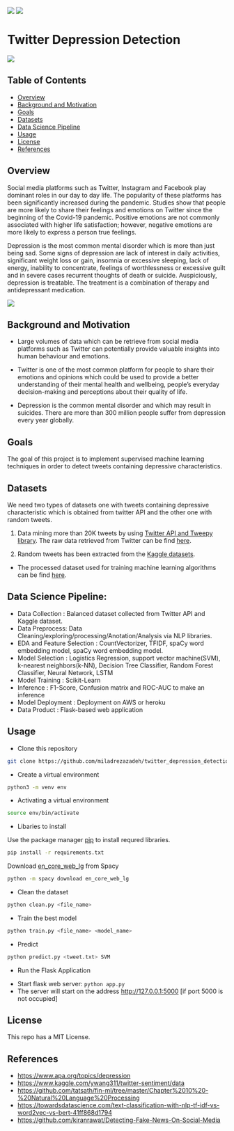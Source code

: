 ![](https://img.shields.io/github/license/miladrezazadeh/twitter_depression_detection?style=flat-square)
![](https://img.shields.io/github/repo-size/miladrezazadeh/twitter_depression_detection)

# Twitter Depression Detection

<div class="verticalcenter">
<img src = "https://github.com/miladrezazadeh/twitter_depression_detection/blob/main/img/app.png?raw=true" align="middle"> 
</div>

## Table of Contents
* [Overview](#Overview)
* [Background and Motivation](#Background-and-Motivation)
* [Goals](#Goals)
* [Datasets](#Datasets)
* [Data Science Pipeline](#Data-Science-Pipeline)
* [Usage](#Usage)
* [License](#License)
* [References](#References)
<!-- * [License](#license) -->

## Overview

Social media platforms such as Twitter, Instagram and Facebook play dominant roles in our day to day life. The popularity of these platforms has been significantly increased during the pandemic. Studies show that people are more likely to share their feelings and emotions on Twitter since the beginning of the Covid-19 pandemic. Positive emotions are not commonly associated with higher life satisfaction; however, negative emotions are more likely to express a person true feelings. 

Depression is the most common mental disorder which is more than just being sad. Some signs of depression are lack of interest in daily activities, significant weight loss or gain, insomnia or excessive sleeping, lack of energy, inability to concentrate, feelings of worthlessness or excessive guilt and in severe cases recurrent thoughts of death or suicide. Auspiciously, depression is treatable. The treatment is a combination of therapy and antidepressant medication.

<div class="verticalcenter">
<img src = "https://github.com/miladrezazadeh/twitter_depression_detection/blob/main/img/depression.png?raw=true" align="middle"> 
</div>

## Background and Motivation

* Large volumes of data which can be retrieve from social media platforms such as Twitter can potentially provide valuable insights into human behaviour and emotions. 

* Twitter is one of the most common platform for people to share their emotions and opinions which could be used to provide a better understanding of their mental health and wellbeing, people’s everyday decision-making and perceptions about their quality of life.

* Depression is the common mental disorder and which may result in suicides. There are more than 300 million people suffer from depression every year globally.


## Goals

The goal of this project is to implement supervised machine learning techniques in order to detect tweets containing depressive characteristics. 

## Datasets

We need two types of datasets one with tweets containing depressive characteristic which is obtained from twitter API and the other one with random tweets.

1. Data mining more than 20K tweets by using [Twitter API and Tweepy library](https://github.com/miladrezazadeh/twitter_depression_detection/blob/main/notebooks/data_gathering_twitter_API.ipynb). The raw data retrieved from Twitter can be find [here](https://github.com/miladrezazadeh/twitter_depression_detection/tree/main/data/raw/scrapped).  

2. Random tweets has been extracted from the [Kaggle datasets](https://www.kaggle.com/ywang311/twitter-sentiment/data). 

* The processed dataset used for training machine learning algorithms can be find [here](https://github.com/miladrezazadeh/twitter_depression_detection/tree/main/data/processed).

## Data Science Pipeline:

* Data Collection : Balanced dataset collected from Twitter API and Kaggle dataset.
* Data Preprocess: Data Cleaning/exploring/processing/Anotation/Analysis via NLP libraries.
* EDA and Feature Selection : CountVectorizer, TFIDF, spaCy word embedding model, spaCy word embedding model.
* Model Selection : Logistics Regression, support vector machine(SVM), k-nearest neighbors(k-NN), Decision Tree Classifier, Random Forest Classifier, Neural Network, LSTM
* Model Training : Scikit-Learn
* Inference : F1-Score, Confusion matrix and ROC-AUC to make an inference
* Model Deployment : Deployment on AWS or heroku
* Data Product : Flask-based web application

## Usage

* Clone this repository

```bash
git clone https://github.com/miladrezazadeh/twitter_depression_detection.git 
```

* Create a virtual environment

```bash
python3 -m venv env
```

* Activating a virtual environment

```bash
source env/bin/activate
```
* Libaries to install

Use the package manager [pip](https://pip.pypa.io/en/stable/) to install requred libraries.

```bash
pip install -r requirements.txt
```

Download [en_core_web_lg](https://spacy.io/models/en#en_core_web_lg) from Spacy

```bash
python -m spacy download en_core_web_lg
```
* Clean the dataset

```bash
python clean.py <file_name> 
```
* Train the best model
```bash
python train.py <file_name> <model_name>
```
* Predict 
```bash
python predict.py <tweet.txt> SVM
```
* Run the Flask Application

- Start flask web server: `python app.py`
- The server will start on the address http://127.0.0.1:5000 [if port 5000 is not occupied]

## License

This repo has a MIT License.

## References

* https://www.apa.org/topics/depression
* https://www.kaggle.com/ywang311/twitter-sentiment/data
* https://github.com/tatsath/fin-ml/tree/master/Chapter%2010%20-%20Natural%20Language%20Processing
* https://towardsdatascience.com/text-classification-with-nlp-tf-idf-vs-word2vec-vs-bert-41ff868d1794
* https://github.com/kiranrawat/Detecting-Fake-News-On-Social-Media
